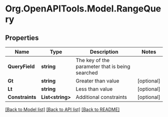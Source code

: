 
# Org.OpenAPITools.Model.RangeQuery

## Properties

Name | Type | Description | Notes
------------ | ------------- | ------------- | -------------
**QueryField** | **string** | The key of the parameter that is being searched    | 
**Gt** | **string** | Greater than value | [optional] 
**Lt** | **string** | Less than value | [optional] 
**Constraints** | **List&lt;string&gt;** | Additional constraints | [optional] 

[[Back to Model list]](../README.md#documentation-for-models)
[[Back to API list]](../README.md#documentation-for-api-endpoints)
[[Back to README]](../README.md)

